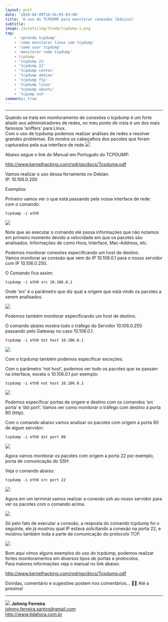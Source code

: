 ```yaml
---
layout: post
date: '2020-04-09T16:56:05-03:00'
title: 'O uso do TCPDUMP para monitorar conexões [básico]'
subtitle:
image: /assets/img/thumb/tcpdump-1.png
tag:
    - 'aprenda tcpdump'
    - 'como monitorar linux com tcpdump'
    - 'como usar tcpdump'
    - 'monitorar rede tcpdump'
    - tcpdump
    - 'tcpdump 21'
    - 'tcpdump 22'
    - 'tcpdump centos'
    - 'tcpdump debian'
    - 'tcpdump ftp'
    - 'tcpdump linux'
    - 'tcpdump ubuntu'
    - 'tcpump ssh'
comments: true
---
```

- - - - - -

Quando se trata em monitoramento de conexões o tcpdump é um forte aliado aos administradores de redes, no meu ponto de vista é um dos mais famosos ‘sniffers’ para Linux.  
Com o uso de tcpdump podemos realizar análises de redes e resolver grandes problemas. Ele mostra os cabeçalhos dos pacotes que foram capturados pela sua interface de rede.[![](./assets/img/uploads/2020/04/tcpdump-1.png)](./assets/img/uploads/2020/04/tcpdump-1.png)

Abaixo segue o link do Manual em Português do TCPDUMP:

<http://www.kernelhacking.com/rodrigo/docs/Tcpdump.pdf>

Vamos realizar o uso dessa ferramenta no Debian.  
IP: 10.106.0.200

Exemplos:

Primeiro vamos ver o que está passando pela nossa interface de rede:  
com o comando:

```
tcpdump -i eth0
```

[![](./assets/img/uploads/2020/04/tcpdump-2.png)](./assets/img/uploads/2020/04/tcpdump-2.png)

Note que ao executar o comando ele passa informações que não notamos em primeiro momento devido a velocidade em que os pacotes são analisados. Informações de como Hora, Interface, Mac-Address, etc.

Podemos monitorar conexões especificando um host de destino.  
Vamos monitorar as conexão que vem do IP 10.106.0.1 para o nosso servidor com IP 10.106.0.250.

O Comando fica assim:

```
tcpdump -i eth0 src 10.106.0.1
```

Onde ‘src’ é o parâmetro que diz qual a origem que está vindo os pacotes a serem analisados.

[![](./assets/img/uploads/2020/04/tcpdump-3.png)](./assets/img/uploads/2020/04/tcpdump-3.png)

Podemos também monitorar especificando um host de destino.

O comando abaixo mostra todo o tráfego do Servidor 10.106.0.250 passando pelo Gateway no caso 10.106.0.1.

```
tcpdump -i eth0 dst host 10.106.0.1
```

[![](./assets/img/uploads/2020/04/tcpdump-4.png)](./assets/img/uploads/2020/04/tcpdump-4.png)

Com o tcpdump também podemos especificar exceções.

Com o parâmetro ‘not host’, podemos ver todo os pacotes que se passam na interface, exceto o 10.106.0.1 por exemplo:

```
tcpdump -i eth0 not host 10.106.0.1
```

[![](./assets/img/uploads/2020/04/tcpdump-5.png)](./assets/img/uploads/2020/04/tcpdump-5.png)

Podemos especificar portas de origem e destino com os comandos ‘src porta’ e ‘dst port’. Vamos ver como monitorar o tráfego com destino a porta 80 (http).

Com o comando abaixo vamos analisar os pacotes com origem a porta 80 de algum servidor:

```
tcpdump -i eth0 dst port 80
```

[![](./assets/img/uploads/2020/04/tcpdump-6.png)](./assets/img/uploads/2020/04/tcpdump-6.png)

Agora vamos monitorar os pacotes com origem a porta 22 por exemplo, porta de comunicação do SSH:

Veja o comando abaixo:

```
tcpdump -i eth0 src port 22
```

[![](./assets/img/uploads/2020/04/tcpdump-9.png)](./assets/img/uploads/2020/04/tcpdump-9.png)

Agora em um terminal vamos realizar a conexão ssh ao nosso servidor para ver os pacotes com o comando acima.

[![](./assets/img/uploads/2020/04/tcpdump-10.png)](./assets/img/uploads/2020/04/tcpdump-10.png)

Só pelo fato de executar a conexão, a resposta do comando tcpdump foi o seguinte, ele já mostrou qual IP estava solicitando a conexão na porta 22, e mostrou também toda a parte de comunicação do protocolo TCP.

[![](./assets/img/uploads/2020/04/tcpdump-11.png)](./assets/img/uploads/2020/04/tcpdump-11.png)

Bom aqui vimos alguns exemplos do uso do tcpdump, podemos realizar fortes monitoramentos em diversos tipos de portas e protocolos.  
Para maiores informações veja o manual no link abaixo:

<http://www.kernelhacking.com/rodrigo/docs/Tcpdump.pdf>

Dúvidas, comentário e sugestões postem nos comentários… 👋🏼 Até a próxima!

- - - - - -

![](./assets/img/uploads/2019/02/foto-redonda.png)
**Johnny Ferreira**  
<johnny.ferreira.santos@gmail.com>  
<http://www.tidahora.com.br>  